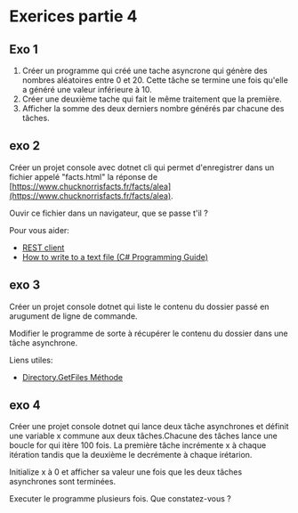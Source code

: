 # Exerices partie 4

## Exo 1

1. Créer un programme qui créé une tache asyncrone qui génère des nombres aléatoires entre 0 et 20. Cette tâche se termine une fois qu'elle a généré une valeur inférieure à 10.
1. Créer une deuxième tache qui fait le même traitement que la première.
1. Afficher la somme des deux derniers nombre générés par chacune des tâches.

## exo 2

Créer un projet console avec dotnet cli qui permet d'enregistrer dans un fichier appelé "facts.html" la réponse de [https://www.chucknorrisfacts.fr/facts/alea](https://www.chucknorrisfacts.fr/facts/alea).

Ouvir ce fichier dans un navigateur, que se passe t'il ?

Pour vous aider:

- [REST client](https://docs.microsoft.com/fr-fr/dotnet/csharp/tutorials/console-webapiclient)
- [How to write to a text file (C# Programming Guide)](https://docs.microsoft.com/fr-fr/dotnet/csharp/programming-guide/file-system/how-to-write-to-a-text-file)

## exo 3

Créer un projet console dotnet qui liste le contenu du dossier passé en arugument de ligne de commande.

Modifier le programme de sorte à récupérer le contenu du dossier dans une tâche asynchrone.

Liens utiles:

- [Directory.GetFiles Méthode](https://docs.microsoft.com/fr-fr/dotnet/api/system.io.directory.getfiles?view=netcore-3.1)

## exo 4

Créer une projet console dotnet qui lance deux tâche asynchrones et définit une variable x commune aux deux tâches.Chacune des tâches lance une boucle for qui itère 100 fois.
La première tâche incrémente x à chaque itération tandis que la deuxième le decrémente à chaque irétarion.

Initialize x à 0 et afficher sa valeur une fois que les deux tâches asynchrones sont terminées.

Executer le programme plusieurs fois. Que constatez-vous ?
